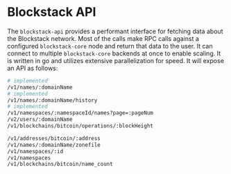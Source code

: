 # Blockstack API

The `blockstack-api` provides a performant interface for fetching data about the Blockstack network. Most of the calls make RPC calls against a configured `blockstack-core` node and return that data to the user. It can connect to multiple `blockstack-core` backends at once to enable scaling. It is written in go and utilizes extensive parallelization for speed. It will expose an API as follows:

```bash
# implemented
/v1/names/:domainName
# implemented
/v1/names/:domainName/history
# implemented
/v1/namespaces/:namespaceId/names?page=:pageNum
/v2/users/:domainName
/v1/blockchains/bitcoin/operations/:blockHeight

/v1/addresses/bitcoin/:address
/v1/names/:domainName/zonefile
/v1/namespaces/:id
/v1/namespaces
/v1/blockchains/bitcoin/name_count
```
